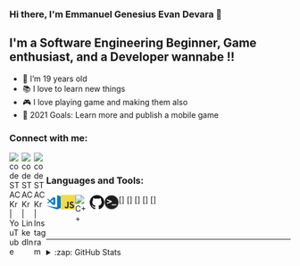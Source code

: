 ### Hi there, I'm Emmanuel Genesius Evan Devara 👋



## I'm a Software Engineering Beginner, Game enthusiast, and a Developer wannabe !!

- 👯 I’m 19 years old
- 📚 I love to learn new things
- 🎮 I love playing game and making them also
- 🥅 2021 Goals: Learn more and publish a mobile game




### Connect with me:


[<img align="left" alt="codeSTACKr | YouTube" width="22px" src="https://cdn.jsdelivr.net/npm/simple-icons@v3/icons/youtube.svg" />][youtube]
[<img align="left" alt="codeSTACKr | LinkedIn" width="22px" src="https://cdn.jsdelivr.net/npm/simple-icons@v3/icons/linkedin.svg" />][linkedin]
[<img align="left" alt="codeSTACKr | Instagram" width="22px" src="https://cdn.jsdelivr.net/npm/simple-icons@v3/icons/instagram.svg" />][instagram]

<br />

### Languages and Tools:

[<img align="left" alt="Visual Studio Code" width="26px" src="https://raw.githubusercontent.com/github/explore/80688e429a7d4ef2fca1e82350fe8e3517d3494d/topics/visual-studio-code/visual-studio-code.png" />]
[<img align="left" alt="JavaScript" width="26px" src="https://raw.githubusercontent.com/github/explore/80688e429a7d4ef2fca1e82350fe8e3517d3494d/topics/javascript/javascript.png" />]
[<img align="left" alt="C++" width="26px" src="https://glints.com/id/lowongan/wp-content/uploads/2021/01/c-commons-wikimedia-org.png" />]
[<img align="left" alt="GitHub" width="26px" src="https://raw.githubusercontent.com/github/explore/78df643247d429f6cc873026c0622819ad797942/topics/github/github.png" />]
[<img align="left" alt="Terminal" width="26px" src="https://raw.githubusercontent.com/github/explore/80688e429a7d4ef2fca1e82350fe8e3517d3494d/topics/terminal/terminal.png" />]

<br />
<br />

---
<details>
  <summary>:zap: GitHub Stats</summary>

  <img align="left" alt="Evan-Devara's GitHub Stats" src="https://github-readme-stats.codestackr.vercel.app/api?username=Evan-Devara&theme=radical&show_icons=true&hide_border=true" />

</details>

[youtube]: https://youtube.com/radicalpw
[instagram]: https://instagram.com/evan_devara
[linkedin]: https://linkedin.com/in/evandevara
